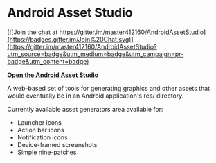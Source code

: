 Android Asset Studio
====================

[![Join the chat at https://gitter.im/master412160/AndroidAssetStudio](https://badges.gitter.im/Join%20Chat.svg)](https://gitter.im/master412160/AndroidAssetStudio?utm_source=badge&utm_medium=badge&utm_campaign=pr-badge&utm_content=badge)

**[Open the Android Asset Studio](http://romannurik.github.io/AndroidAssetStudio/)**

A web-based set of tools for generating graphics and other assets that would eventually be in an Android application's res/ directory.

Currently available asset generators area available for:

- Launcher icons
- Action bar icons
- Notification icons
- Device-framed screenshots
- Simple nine-patches

